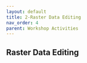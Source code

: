 ```yaml
---
layout: default
title: 2-Raster Data Editing
nav_order: 4
parent: Workshop Activities
---
```


## Raster Data Editing

